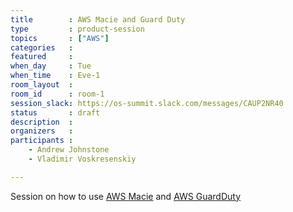 ```yaml
---
title        : AWS Macie and Guard Duty
type         : product-session
topics       : ["AWS"]
categories   : 
featured     : 
when_day     : Tue
when_time    : Eve-1
room_layout  : 
room_id      : room-1
session_slack: https://os-summit.slack.com/messages/CAUP2NR40
status       : draft
description  : 
organizers   : 
participants : 
    - Andrew Johnstone
    - Vladimir Voskresenskiy

---
```


Session on how to use [AWS Macie](https://aws.amazon.com/macie/) and [AWS GuardDuty](https://aws.amazon.com/guardduty/)

<!-- (add more details about DevSecOps Maturity Model here)

## WHY

(...)

## What

(...)

## Outcomes

(...)

## References

(...) -->
